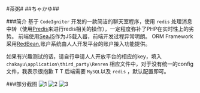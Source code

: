 #茶粥#
##ちゃかゆ##

###简介
基于 `CodeIgniter` 开发的一款简洁的聊天室程序，使用 `redis` 处理消息中转（使用[Predis](https://github.com/nrk/predis)来进行redis相关的操作），一定程度弥补了PHP在实时性上的劣势。
前端使用[SeaJS](http://seajs.org/)作为JS载入器，前端开发过程异常明朗。
ORM Framework采用[RedBean](http://www.redbeanphp.com/),账户系统由人人开发平台的账户接入功能提供。

如果有兴趣测试的话，请自行申请人人开放平台的相应的key，填入 `chakayu\application\third_party\Renren` 
相应文件中，对于没有统一的config文件，我表示很抱歉 T T
后端需要 `MySQL`以及 `redis` ，默认配置即可。


###部分截图
![1](http://ww2.sinaimg.cn/large/a74e55b4jw1duojzgqbypj.jpg)
![2](http://ww4.sinaimg.cn/large/a74e55b4jw1duokcxmb8wj.jpg)
![3](http://ww2.sinaimg.cn/large/a74eed94jw1duokdc2ee9j.jpg)
